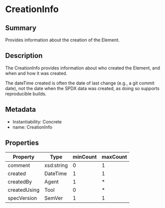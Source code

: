 <!-- Automatically generated by spec-parser v2.0.0 on 2023-12-27T15:02:03.969017+00:00 -->
<!-- SPDX-License-Identifier: Community-Spec-1.0 -->

# CreationInfo

## Summary

Provides information about the creation of the Element.


## Description

The CreationInfo provides information about who created the Element, and when and how it was created. 

The dateTime created is often the date of last change (e.g., a git commit date), not the date when the SPDX data was created, as doing so supports reproducible builds.


## Metadata

- Instantiability: Concrete
- name: CreationInfo



## Properties

| Property | Type | minCount | maxCount |
|---|---|---|---|
| comment | xsd:string | 0 | 1 |
| created | DateTime | 1 | 1 |
| createdBy | Agent | 1 | * |
| createdUsing | Tool | 0 | * |
| specVersion | SemVer | 1 | 1 |

